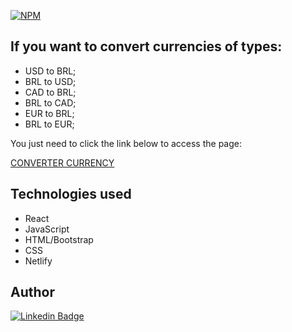 [![NPM](https://img.shields.io/npm/l/react)](https://github.com/sidneyrod/currencyconverter/blob/main/LICENSE)

## If you want to convert currencies of types:

- USD to BRL;
- BRL to USD;
- CAD to BRL;
- BRL to CAD;
- EUR to BRL;
- BRL to EUR;

You just need to click the link below to access the page:

<p className="text-light"><a href="https://sidconvertercurrency.netlify.app/" 
target="_blank" rel="noreferrer">CONVERTER CURRENCY</a></p>

## Technologies used

- React
- JavaScript
- HTML/Bootstrap
- CSS
- Netlify

## Author

[![Linkedin Badge](https://img.shields.io/badge/sidney&nbsp;rodrigues-%230077B5.svg?&style=for-the-badge&logo=linkedin&logoColor=white)](https://www.linkedin.com/in/sidney-rodrigues-6305b0148/)
